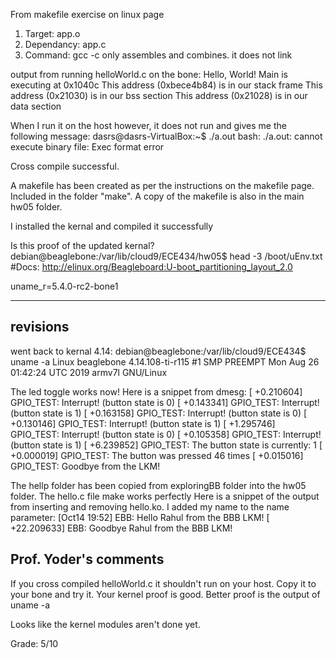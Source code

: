 From makefile exercise on linux page
1. Target:      app.o
2. Dependancy:  app.c
3. Command:     gcc
-c only assembles and combines. it does not link

output from running helloWorld.c on the bone:
Hello, World! Main is executing at 0x1040c
This address (0xbece4b84) is in our stack frame
This address (0x21030) is in our bss section
This address (0x21028) is in our data section

When I run it on the host however, it does not run and gives me the following message:
dasrs@dasrs-VirtualBox:~$ ./a.out 
bash: ./a.out: cannot execute binary file: Exec format error

Cross compile successful.

A makefile has been created as per the instructions on the makefile page. 
Included in the folder "make". A copy of the makefile is also in the main hw05 folder.

I installed the kernal and compiled it successfully

Is this proof of the updated kernal?
debian@beaglebone:/var/lib/cloud9/ECE434/hw05$ head -3 /boot/uEnv.txt
#Docs: http://elinux.org/Beagleboard:U-boot_partitioning_layout_2.0

uname_r=5.4.0-rc2-bone1

-------------------------------------------------------------
revisions
-------------------------------------------------------------

went back to kernal 4.14:
    debian@beaglebone:/var/lib/cloud9/ECE434$ uname -a
    Linux beaglebone 4.14.108-ti-r115 #1 SMP PREEMPT Mon Aug 26 01:42:24 UTC 2019 armv7l GNU/Linux

The led toggle works now!
Here is a snippet from dmesg:
    [  +0.210604] GPIO_TEST: Interrupt! (button state is 0)
    [  +0.143341] GPIO_TEST: Interrupt! (button state is 1)
    [  +0.163158] GPIO_TEST: Interrupt! (button state is 0)
    [  +0.130146] GPIO_TEST: Interrupt! (button state is 1)
    [  +1.295746] GPIO_TEST: Interrupt! (button state is 0)
    [  +0.105358] GPIO_TEST: Interrupt! (button state is 1)
    [  +6.239852] GPIO_TEST: The button state is currently: 1
    [  +0.000019] GPIO_TEST: The button was pressed 46 times
    [  +0.015016] GPIO_TEST: Goodbye from the LKM!


The hellp folder has been copied from exploringBB folder into the hw05 folder.
The hello.c file make works perfectly Here is a snippet of the output from 
inserting and removing hello.ko. I added my name to the name parameter:
    [Oct14 19:52] EBB: Hello Rahul from the BBB LKM!
    [ +22.209633] EBB: Goodbye Rahul from the BBB LKM!

## Prof. Yoder's comments

If you cross compiled helloWorld.c it shouldn't run on your host.  Copy it to
your bone and try it.
Your kernel proof is good.  Better proof is the output of uname -a

Looks like the kernel modules aren't done yet.

Grade:  5/10